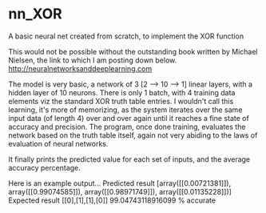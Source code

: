 # nn_XOR
A basic neural net created from scratch, to implement the XOR function

This would not be possible without the outstanding book written by Michael Nielsen, the link to which I am posting down below.
http://neuralnetworksanddeeplearning.com

The model is very basic, a network of 3 [2 --> 10 --> 1] linear layers, with a hidden layer of 10 neurons.
There is only 1 batch, with 4 training data elements viz the standard XOR truth table entries.
I wouldn't call this learning, it's more of memorizing, as the system iterates over the same input data (of length 4) over and over again until it reaches a fine state of accuracy and precision.
The program, once done training, evaluates the network based on the truth table itself, again not very abiding to the laws of evaluation of neural networks.

It finally prints the predicted value for each set of inputs, and the average accuracy percentage.

Here is an example output...
Predicted result [array([[0.00721381]]), array([[0.99074585]]), array([[0.98971749]]), array([[0.01135228]])]
Expected result [[0],[1],[1],[0]]
99.04743118916099 % accurate
